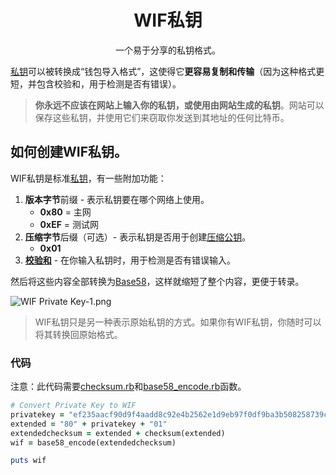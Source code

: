 # <center>WIF私钥</center>
<center>一个易于分享的私钥格式。</center>

[私钥](../Private%20Key.md)可以被转换成“钱包导入格式”，这使得它**更容易复制和传输**（因为这种格式更短，并包含校验和，用于检测是否有错误）。

>**你永远不应该在网站上输入你的私钥，或使用由网站生成的私钥**。网站可以保存这些私钥，并使用它们来窃取你发送到其地址的任何比特币。

## 如何创建WIF私钥。
WIF私钥是标准[私钥](../Private%20Key.md)，有一些附加功能：

1. **版本字节**前缀 - 表示私钥要在哪个网络上使用。
    * **0x80** = 主网
    * **0xEF** = 测试网
2. **压缩字节**后缀（可选）- 表示私钥是否用于创建[压缩公钥](../../Public%20Key/Public%20Key.md)。
   * **0x01**
3. **[校验和](../../Checksum/Checksum.md)** - 在你输入私钥时，用于检测是否有错误输入。

然后将这些内容全部转换为[Base58](../../Base58/Base58.md)，这样就缩短了整个内容，更便于转录。

![WIF Private Key-1.png](img/WIF%20Private%20Key-1.png)

>WIF私钥只是另一种表示原始私钥的方式。如果你有WIF私钥，你随时可以将其转换回原始格式。

### 代码

注意：此代码需要[checksum.rb](https://github.com/in3rsha/learnmeabitcoin-code/blob/master/checksum.rb)和[base58_encode.rb](https://github.com/in3rsha/learnmeabitcoin-code/blob/master/base58_encode.rb)函数。
```ruby
# Convert Private Key to WIF
privatekey = "ef235aacf90d9f4aadd8c92e4b2562e1d9eb97f0df9ba3b508258739cb013db2"
extended = "80" + privatekey + "01"
extendedchecksum = extended + checksum(extended)
wif = base58_encode(extendedchecksum)

puts wif
```
